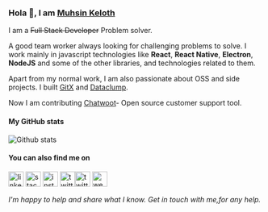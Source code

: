 ### Hola 👋, I am [Muhsin Keloth](https://muhzi.com/)

I am a <del>Full Stack Developer</del> Problem solver.

A good team worker always looking for challenging problems to solve. I work mainly in javascript technologies like **React**, **React Native**, **Electron**, **NodeJS** and some of the other libraries, and technologies related to them.

Apart from my normal work, I am also passionate about OSS and side projects. I built [GitX](http://gitxapp.com/) and [Dataclump](https://www.dataclump.io/).

Now I am contributing [Chatwoot](https://www.chatwoot.com/)- Open source customer support tool.

#### My GitHub stats

![Github stats](https://github-readme-stats.vercel.app/api?username=muhsin-k&show_icons=true)

#### You can also find me on

[<img src='https://cdn.jsdelivr.net/npm/simple-icons@3.0.1/icons/linkedin.svg' alt='linkedin' height='30'>](https://www.linkedin.com/in/muhsin-k/) [<img src='https://cdn.jsdelivr.net/npm/simple-icons@3.0.1/icons/stackoverflow.svg' alt='stackoverflow' height='30'>](https://stackoverflow.com/users/3901856/muhsin-keloth?tab=profile) [<img src='https://cdn.jsdelivr.net/npm/simple-icons@3.0.1/icons/instagram.svg' alt='instagram' height='30'>](https://www.instagram.com/muhzi_eramam/) [<img src='https://cdn.jsdelivr.net/npm/simple-icons@3.0.1/icons/twitter.svg' alt='twitter' height='30'>](https://twitter.com/muhsinkeramam)[<img src='https://cdn.jsdelivr.net/npm/simple-icons@3.0.1/icons/medium.svg' alt='twitter' height='30'>](https://medium.com/@muhsinkeramam) [<img src='https://cdn.jsdelivr.net/npm/simple-icons@3.0.1/icons/icloud.svg' alt='website' height='30'>](https://muhzi.com/)


_I'm happy to help and share what I know. Get in touch with me,for any help._
